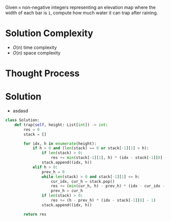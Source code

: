 Given `n` non-negative integers representing an elevation map where the width of each bar is `1`, compute how much water it can trap after raining.
# Solution Complexity
- $O(n)$ time complexity
- $O(n)$ space complexity
# Thought Process
# Solution
- asdasd
```Python
class Solution:
	def trap(self, height: List[int]) -> int:
		res = 0
		stack = []

		for idx, h in enumerate(height):
			if h > 0 and (len(stack) == 0 or stack[-1][1] > h):
				if len(stack) > 0:
					res += min(stack[-1][1], h) * (idx - stack[-1][0] - 1)
				stack.append((idx, h))
			elif h > 0:
				prev_h = 0
				while len(stack) > 0 and stack[-1][1] <= h:
					cur_idx, cur_h = stack.pop()
					res += (min(cur_h, h) - prev_h) * (idx - cur_idx - 1)
					prev_h = cur_h
				if len(stack) > 0:
					res += (h - prev_h) * (idx - stack[-1][0] - 1)
				stack.append((idx, h))

		return res
```